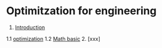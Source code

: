 # Optimitzation for engineering

1. [Introduction](#philosophy)

  1.1  [optimization](https://benzlxs.github.io/optimization4engineering/introductions)
  1.2 [Math basic](https://benzlxs.github.io/optimization4engineering/introductions)
2. [xxx]

